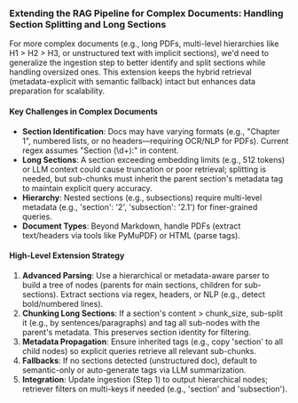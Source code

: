 ### Extending the RAG Pipeline for Complex Documents: Handling Section Splitting and Long Sections

For more complex documents (e.g., long PDFs, multi-level hierarchies like H1 > H2 > H3, or unstructured text with implicit sections), we'd need to generalize the ingestion step to better identify and split sections while handling oversized ones. This extension keeps the hybrid retrieval (metadata-explicit with semantic fallback) intact but enhances data preparation for scalability.

#### Key Challenges in Complex Documents
- **Section Identification**: Docs may have varying formats (e.g., "Chapter 1", numbered lists, or no headers—requiring OCR/NLP for PDFs). Current regex assumes "Section (\d+):" in content.
- **Long Sections**: A section exceeding embedding limits (e.g., 512 tokens) or LLM context could cause truncation or poor retrieval; splitting is needed, but sub-chunks must inherit the parent section's metadata tag to maintain explicit query accuracy.
- **Hierarchy**: Nested sections (e.g., subsections) require multi-level metadata (e.g., 'section': '2', 'subsection': '2.1') for finer-grained queries.
- **Document Types**: Beyond Markdown, handle PDFs (extract text/headers via tools like PyMuPDF) or HTML (parse tags).

#### High-Level Extension Strategy
1. **Advanced Parsing**: Use a hierarchical or metadata-aware parser to build a tree of nodes (parents for main sections, children for sub-sections). Extract sections via regex, headers, or NLP (e.g., detect bold/numbered lines).
2. **Chunking Long Sections**: If a section's content > chunk_size, sub-split it (e.g., by sentences/paragraphs) and tag all sub-nodes with the parent's metadata. This preserves section identity for filtering.
3. **Metadata Propagation**: Ensure inherited tags (e.g., copy 'section' to all child nodes) so explicit queries retrieve all relevant sub-chunks.
4. **Fallbacks**: If no sections detected (unstructured doc), default to semantic-only or auto-generate tags via LLM summarization.
5. **Integration**: Update ingestion (Step 1) to output hierarchical nodes; retriever filters on multi-keys if needed (e.g., 'section' and 'subsection').

